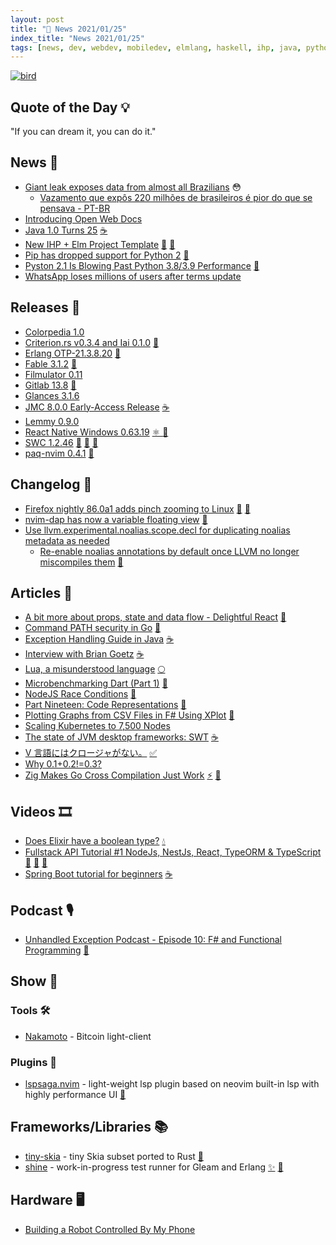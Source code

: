 ```yaml
---
layout: post
title: "📜 News 2021/01/25"
index_title: "News 2021/01/25"
tags: [news, dev, webdev, mobiledev, elmlang, haskell, ihp, java, python, rustlang, erlang, fsharp, csharp, dotnet, reactjs, reactnative, javascript, git, dartlang, vlang, neovim, robot, elixir, gleamlang]
---
```


<a href="https://daily-tech-news.github.io/2021/01/25/news.html">
  <img src="https://user-images.githubusercontent.com/430272/105770934-9d80b100-5f3e-11eb-846c-c959251b29dd.png"
     alt="bird"
     class="image">
</a>

## Quote of the Day 💡

"If you can dream it, you can do it."

## News 📰

- [Giant leak exposes data from almost all Brazilians](https://www.databreaches.net/giant-leak-exposes-data-from-almost-all-brazilians/) 😳
    - [Vazamento que expôs 220 milhões de brasileiros é pior do que se pensava - PT-BR](https://tecnoblog.net/404838/exclusivo-vazamento-que-expos-220-milhoes-de-brasileiros-e-pior-do-que-se-pensava/)
- [Introducing Open Web Docs](https://opencollective.com/open-web-docs/updates/introducing-open-web-docs)
- [Java 1.0 Turns 25](https://www.infoq.com/news/2021/01/java-turns-25/) [☕️](https://www.java.com "#java")
- [New IHP + Elm Project Template](https://ihp.digitallyinduced.com/ShowPost?postId=af9d7040-ce08-4b32-b539-f6bc7e10926b) [🔰](https://elm-lang.org) [🎩](https://www.haskell.org "#haskell")
- [Pip has dropped support for Python 2](https://pip.pypa.io/en/stable/news/#id1) [🐍](https://www.python.org "#python")
- [Pyston 2.1 Is Blowing Past Python 3.8/3.9 Performance](https://www.phoronix.com/scan.php?page=news_item&px=Pyston-2.1-vs-Python-3.8-3.9) [🐍](https://www.python.org "#python")
- [WhatsApp loses millions of users after terms update](https://www.theguardian.com/technology/2021/jan/24/whatsapp-loses-millions-of-users-after-terms-update)

## Releases 🥳

- [Colorpedia 1.0](https://github.com/joowani/colorpedia/releases/tag/1.0.0)
- [Criterion.rs v0.3.4 and Iai 0.1.0](https://bheisler.github.io/post/criterion-rs-0-3-4/) [🦀](https://www.rust-lang.org "#rust")
- [Erlang OTP-21.3.8.20](https://elixirforum.com/t/erlang-otp-21-3-8-20-released/37063) [📡](https://www.erlang.org "#erlang")
- [Fable 3.1.2](https://github.com/fable-compiler/Fable/releases/tag/3.1.2) [🔷](https://fsharp.org "#fsharp #dotnet")
- [Filmulator 0.11](https://filmulator.org/v0-11-0/)
- [Gitlab 13.8](https://about.gitlab.com/releases/2021/01/22/gitlab-13-8-released/) [🌴](https://git-scm.com/)
- [Glances 3.1.6](https://github.com/nicolargo/glances/releases/tag/v3.1.6)
- [JMC 8.0.0 Early-Access Release](https://jdk.java.net/jmc/8/) [☕️](https://www.java.com "#java")
- [Lemmy 0.9.0](https://lemmy.ml/post/49280)
- [React Native Windows 0.63.19](https://github.com/microsoft/react-native-windows/releases/tag/react-native-windows_v0.63.19) [⚛️ ](https://reactnative.dev "#reactnative") [🦋](https://www.microsoft.com/pt-br/windows "#windows")
- [SWC 1.2.46](https://swc.rs/blog/2021/01/23/swc-1.2.46) [🦀](https://www.rust-lang.org "#rust") [🔶](https://www.ecma-international.org "#javascript") [🔷](https://www.typescriptlang.org "#typescript")
- [paq-nvim 0.4.1](https://github.com/savq/paq-nvim/releases/tag/v0.4.1) [🍃](https://neovim.io "#neovim")

## Changelog 👀

- [Firefox nightly 86.0a1 adds pinch zooming to Linux](https://www.reddit.com/r/firefox/comments/l3sh4b/firefox_nightly_860a1_adds_pinch_zooming_to_linux/) [🐧](https://www.linux.org "#linux") [🦊](https://www.mozilla.org/en-US/firefox "#firefox")
- [nvim-dap has now a variable floating view](https://github.com/mfussenegger/nvim-dap/issues/6#issuecomment-765905896) [🍃](https://neovim.io "#neovim")
- [Use llvm.experimental.noalias.scope.decl for duplicating noalias metadata as needed](https://reviews.llvm.org/D92887)
  - [Re-enable noalias annotations by default once LLVM no longer miscompiles them](https://github.com/rust-lang/rust/issues/54878#issuecomment-766873161) [🦀](https://www.rust-lang.org "#rust")

## Articles 📜

- [A bit more about props, state and data flow - Delightful React](https://blog.imbhargav5.com/a-bit-more-about-props-state-and-data-flow-delightful-react) [🔶](https://www.ecma-international.org "#javascript")
- [Command PATH security in Go](https://blog.golang.org/path-security) [🌰](https://golang.org "#golang")
- [Exception Handling Guide in Java](http://victorrentea.ro/blog/exception-handling-guide-in-java/) [☕️](https://www.java.com "#java")
- [Interview with Brian Goetz](https://freecontent.manning.com/interview-with-brian-goetz/) [☕️](https://www.java.com "#java")
- [Lua, a misunderstood language](https://andregarzia.com/2021/01/lua-a-misunderstood-language.html) [🌕](https://www.lua.org "#lua")
- [Microbenchmarking Dart (Part 1)](https://mrale.ph/blog/2021/01/21/microbenchmarking-dart-part-1.html) [🎯](https://dart.dev "#dartlang")
- [NodeJS Race Conditions](https://www.nodejsdesignpatterns.com/blog/node-js-race-conditions/) [🔶](https://www.ecma-international.org "#javascript")
- [Part Nineteen: Code Representations](https://arzg.github.io/lang/19/) [🦀](https://www.rust-lang.org "#rust")
- [Plotting Graphs from CSV Files in F# Using XPlot](https://markjames.dev/2021-01-23-plotting-csv-files-fsharp/) [🔷](https://fsharp.org "#fsharp #dotnet")
- [Scaling Kubernetes to 7,500 Nodes](https://openai.com/blog/scaling-kubernetes-to-7500-nodes/)
- [The state of JVM desktop frameworks: SWT](https://blog.frankel.ch/state-jvm-desktop-frameworks/3/) [☕️](https://www.java.com "#java")
- [V 言語にはクロージャがない。](https://zenn.dev/zakuro9715/articles/vlang-no-closure) [✅](https://vlang.io "#vlang")
- [Why 0.1+0.2!=0.3?](https://0.30000000000000004.com/)
- [Zig Makes Go Cross Compilation Just Work](https://dev.to/kristoff_it/zig-makes-go-cross-compilation-just-work-29ho) [⚡️](https://ziglang.org "#ziglang") [🌰](https://golang.org "#golang")

## Videos 🎞

- [Does Elixir have a boolean type?](https://www.youtube.com/watch?v=YumpACkQ0vg) [💧](https://elixir-lang.org "#elixirlang")
- [Fullstack API Tutorial #1 NodeJs, NestJs, React, TypeORM & TypeScript ](https://www.youtube.com/watch?v=IefCGB5gNgY) [🔶](https://www.ecma-international.org "#javascript") [🔶](https://reactjs.org "#reactjs") [🔷](https://www.typescriptlang.org "#typescript")
- [Spring Boot tutorial for beginners](https://www.youtube.com/watch?v=YumpACkQ0vg) [☕️](https://www.java.com "#java")

## Podcast 🎙

- [Unhandled Exception Podcast - Episode 10: F# and Functional Programming](https://unhandledexceptionpodcast.com/posts/0010-fsharp/) [🔷](https://fsharp.org "#fsharp #dotnet")

## Show 🎪

### Tools 🛠

- [Nakamoto](https://cloudhead.io/nakamoto/) - Bitcoin light-client

### Plugins 🔌

- [lspsaga.nvim](https://github.com/glepnir/lspsaga.nvim) - light-weight lsp plugin based on neovim built-in lsp with highly performance UI [🍃](https://neovim.io "#neovim")

## Frameworks/Libraries 📚

- [tiny-skia](https://github.com/RazrFalcon/tiny-skia) - tiny Skia subset ported to Rust [🦀](https://www.rust-lang.org "#rust")
- [shine](https://github.com/jeffkreeftmeijer/shine) - work-in-progress test runner for Gleam and Erlang [✨](https://gleam.run "#gleamlang") [📡](https://www.erlang.org "#erlang")

## Hardware 🖥

- [Building a Robot Controlled By My Phone](https://www.youtube.com/watch?v=lKlJDNkn1vg)

